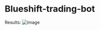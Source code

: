 # Blueshift-trading-bot



Results:
![image](https://user-images.githubusercontent.com/59894112/217953547-7a269ea7-75ad-4bd7-b22e-9d5479d5d387.png)
